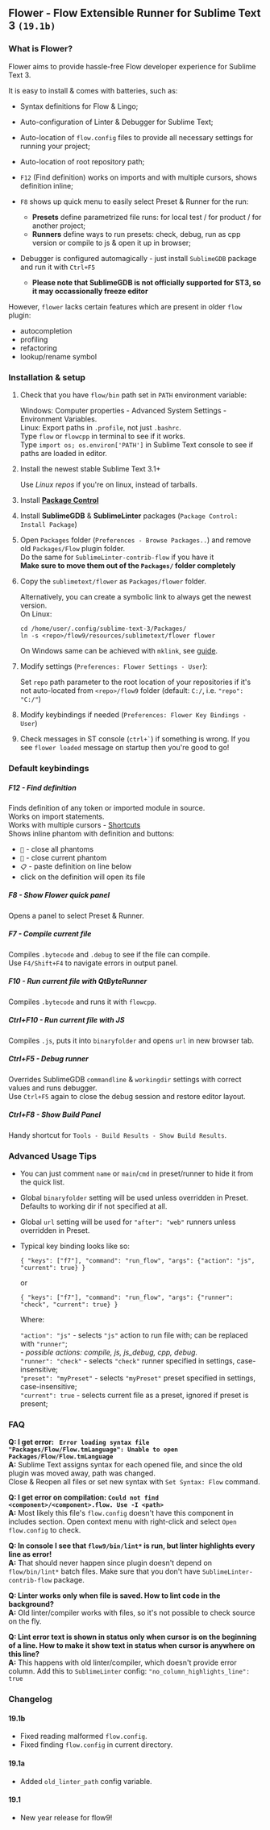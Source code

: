 ## Flower - Flow Extensible Runner for Sublime Text 3 `(19.1b)`

### What is Flower?

Flower aims to provide hassle-free Flow developer experience for Sublime Text 3.

It is easy to install & comes with batteries, such as:

- Syntax definitions for Flow & Lingo;

- Auto-configuration of Linter & Debugger for Sublime Text;

- Auto-location of `flow.config` files to provide all necessary settings for running your project;

- Auto-location of root repository path;

- `F12` (Find definition) works on imports and with multiple cursors, shows definition inline;

- `F8` shows up quick menu to easily select Preset & Runner for the run:  
  - **Presets** define parametrized file runs: for local test / for product / for another project;  
  - **Runners** define ways to run presets: check, debug, run as cpp version or compile to js & open it up in browser;  

- Debugger is configured automagically - just install `SublimeGDB` package and run it with `Ctrl+F5`  
    - **Please note that SublimeGDB is not officially supported for ST3, so it may occassionally freeze editor**  

However, `flower` lacks certain features which are present in older `flow` plugin:

- autocompletion
- profiling
- refactoring
- lookup/rename symbol


### Installation & setup

1. Check that you have `flow/bin` path set in `PATH` environment variable:

    Windows: Computer properties - Advanced System Settings - Environment Variables.  
    Linux: Export paths in `.profile`, not just `.bashrc`.  
    Type `flow` or `flowcpp` in terminal to see if it works.  
    Type `import os; os.environ['PATH']` in Sublime Text console to see if paths are loaded in editor.  

2. Install the newest stable Sublime Text 3.1+

    Use *Linux repos* if you're on linux, instead of tarballs.

3. Install [**Package Control**](https://packagecontrol.io/installation)

4. Install **SublimeGDB** & **SublimeLinter** packages (`Package Control: Install Package`)

5. Open `Packages` folder (`Preferences - Browse Packages..`) 
   and remove old `Packages/Flow` plugin folder.  
    Do the same for `SublimeLinter-contrib-flow` if you have it  
    **Make sure to move them out of the `Packages/` folder completely**

6. Copy the `sublimetext/flower` as `Packages/flower` folder.

      Alternatively, you can create a symbolic link to always get the newest version.  
      On Linux:

       cd /home/user/.config/sublime-text-3/Packages/
       ln -s <repo>/flow9/resources/sublimetext/flower flower

      On Windows same can be achieved with `mklink`, see [guide](https://www.howtogeek.com/howto/16226/complete-guide-to-symbolic-links-symlinks-on-windows-or-linux/).

7. Modify settings (`Preferences: Flower Settings - User`):

    Set `repo` path parameter to the root location of your repositories if it's not auto-located
    from `<repo>/flow9` folder (default: `C:/`, i.e. `"repo": "C:/"`)

8. Modify keybindings if needed (`Preferences: Flower Key Bindings - User`)

9. Check messages in ST console (`` ctrl+` ``) if something is wrong. If you see `flower loaded` message
   on startup then you're good to go!

### Default keybindings

##### F12 - Find definition

   Finds definition of any token or imported module in source.  
   Works on import statements.  
   Works with multiple cursors - [Shortcuts](https://gist.github.com/dufferzafar/7673209)  
   Shows inline phantom with definition and buttons:

   - `🔻` - close all phantoms
   - `🔽` - close current phantom
   - `📋` - paste definition on line below
   - click on the definition will open its file

##### F8 - Show Flower quick panel

   Opens a panel to select Preset & Runner.

##### F7 - Compile current file

   Compiles `.bytecode` and `.debug` to see if the file can compile.  
   Use `F4/Shift+F4` to navigate errors in output panel.  

##### F10 - Run current file with QtByteRunner

   Compiles `.bytecode` and runs it with `flowcpp`.

##### Ctrl+F10 - Run current file with JS

   Compiles `.js`, puts it into `binaryfolder` and opens `url` in new browser tab.

##### Ctrl+F5 - Debug runner

   Overrides SublimeGDB `commandline` & `workingdir` settings with correct values and runs debugger.  
   Use `Ctrl+F5` again to close the debug session and restore editor layout.  

##### Ctrl+F8 - Show Build Panel

   Handy shortcut for `Tools - Build Results - Show Build Results`.


### Advanced Usage Tips

- You can just comment `name` or `main`/`cmd` in preset/runner to hide it from the quick list.

- Global `binaryfolder` setting will be used unless overridden in Preset. Defaults to working dir if not specified at all.

- Global `url` setting will be used for `"after": "web"` runners unless overridden in Preset.

- Typical key binding looks like so:

    `{ "keys": ["f7"], "command": "run_flow", "args": {"action": "js", "current": true} }`

    or

    `{ "keys": ["f7"], "command": "run_flow", "args": {"runner": "check", "current": true} }`

    Where:

    `"action": "js"` - selects `"js"` action to run file with; can be replaced with `"runner"`;  
      - *possible actions: compile, js, js_debug, cpp, debug.*  
    `"runner": "check"` - selects `"check"` runner specified in settings, case-insensitive;  
    `"preset": "myPreset"` - selects `"myPreset"` preset specified in settings, case-insensitive;  
    `"current": true` - selects current file as a preset, ignored if preset is present;  


### FAQ

**Q: I get error: ` Error loading syntax file "Packages/Flow/Flow.tmLanguage": Unable to open Packages/Flow/Flow.tmLanguage`**  
**A:** Sublime Text assigns syntax for each opened file, and since the old plugin was moved away, path was changed.  
       Close & Reopen all files or set new syntax with `Set Syntax: Flow` command.  

**Q: I get error on compilation: `Could not find <component>/<component>.flow. Use -I <path>`**  
**A:** Most likely this file's `flow.config` doesn't have this component in includes section.
       Open context menu with right-click and select `Open flow.config` to check.

**Q: In console I see that `flow9/bin/lint*` is run, but linter highlights every line as error!**  
**A:** That should never happen since plugin doesn't depend on `flow/bin/lint*` batch files.
       Make sure that you don't have `SublimeLinter-contrib-flow` package.

**Q: Linter works only when file is saved. How to lint code in the background?**  
**A:** Old linter/compiler works with files, so it's not possible to check source on the fly.

**Q: Lint error text is shown in status only when cursor is on the beginning of a line.
     How to make it show text in status when cursor is anywhere on this line?**  
**A:** This happens with old linter/compiler, which doesn't provide error column.
       Add this to `SublimeLinter` config: `"no_column_highlights_line": true`


### Changelog

#### 19.1b

- Fixed reading malformed `flow.config`.
- Fixed finding `flow.config` in current directory.


#### 19.1a

- Added `old_linter_path` config variable.

#### 19.1

- New year release for flow9!

